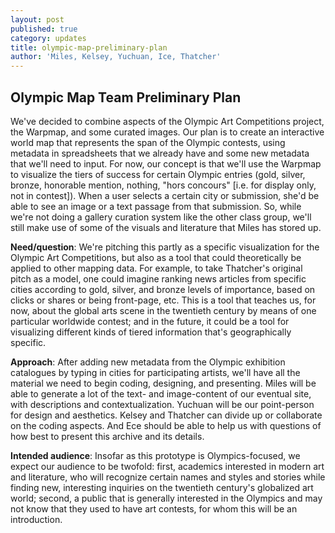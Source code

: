 ```yaml
---
layout: post
published: true
category: updates
title: olympic-map-preliminary-plan
author: 'Miles, Kelsey, Yuchuan, Ice, Thatcher'
---
```

## Olympic Map Team Preliminary Plan

We've decided to combine aspects of the Olympic Art Competitions project, the Warpmap, and some curated images. Our plan is to create an interactive world map that represents the span of the Olympic contests, using metadata in spreadsheets that we already have and some new metadata that we'll need to input. For now, our concept is that we'll use the Warpmap to visualize the tiers of success for certain Olympic entries (gold, silver, bronze, honorable mention, nothing, "hors concours" [i.e. for display only, not in contest]). When a user selects a certain city or submission, she'd be able to see an image or a text passage from that submission. So, while we're not doing a gallery curation system like the other class group, we'll still make use of some of the visuals and literature that Miles has stored up.

**Need/question**: We're pitching this partly as a specific visualization for the Olympic Art Competitions, but also as a tool that could theoretically be applied to other mapping data. For example, to take Thatcher's original pitch as a model, one could imagine ranking news articles from specific cities according to gold, silver, and bronze levels of importance, based on clicks or shares or being front-page, etc. This is a tool that teaches us, for now, about the global arts scene in the twentieth century by means of one particular worldwide contest; and in the future, it could be a tool for visualizing different kinds of tiered information that's geographically specific.

**Approach**: After adding new metadata from the Olympic exhibition catalogues by typing in cities for participating artists, we'll have all the material we need to begin coding, designing, and presenting. Miles will be able to generate a lot of the text- and image-content of our eventual site, with descriptions and contextualization. Yuchuan will be our point-person for design and aesthetics. Kelsey and Thatcher can divide up or collaborate on the coding aspects. And Ece should be able to help us with questions of how best to present this archive and its details. 

**Intended audience**: Insofar as this prototype is Olympics-focused, we expect our audience to be twofold: first, academics interested in modern art and literature, who will recognize certain names and styles and stories while finding new, interesting inquiries on the twentieth century's globalized art world; second, a public that is generally interested in the Olympics and may not know that they used to have art contests, for whom this will be an introduction.

